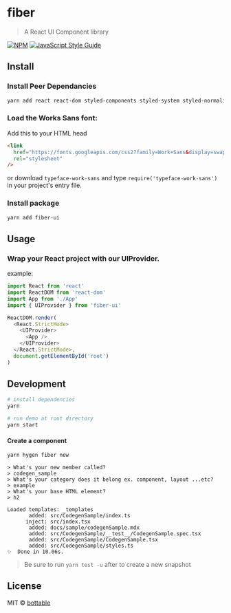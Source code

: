 # fiber

> A React UI Component library

[![NPM](https://img.shields.io/npm/v/fiber.svg)](https://www.npmjs.com/package/fiber) [![JavaScript Style Guide](https://img.shields.io/badge/code_style-standard-brightgreen.svg)](https://standardjs.com)

## Install

### Install Peer Dependancies

```bash
yarn add react react-dom styled-components styled-system styled-normalize react-icons
```

### Load the Works Sans font:

Add this to your HTML head

```html
<link
  href="https://fonts.googleapis.com/css2?family=Work+Sans&display=swap"
  rel="stylesheet"
/>
```

or download `typeface-work-sans` and type `require('typeface-work-sans')` in your project's entry file.

### Install package

```bash
yarn add fiber-ui
```

## Usage

### Wrap your React project with our UIProvider.

example:

```js
import React from 'react'
import ReactDOM from 'react-dom'
import App from './App'
import { UIProvider } from 'fiber-ui'

ReactDOM.render(
  <React.StrictMode>
    <UIProvider>
      <App />
    </UIProvider>
  </React.StrictMode>,
  document.getElementById('root')
)
```

## Development

```bash
# install dependencies
yarn

# run demo at root directory
yarn start

```

#### Create a component

```bash
yarn hygen fiber new
```

```
> What's your new member called?
> codegen_sample
> What's your category does it belong ex. component, layout ...etc?
> example
> What's your base HTML element?
> h2

Loaded templates: _templates
       added: src/CodegenSample/index.ts
      inject: src/index.tsx
       added: docs/sample/codegenSample.mdx
       added: src/CodegenSample/__test__/CodegenSample.spec.tsx
       added: src/CodegenSample/CodegenSample.tsx
       added: src/CodegenSample/styles.ts
✨  Done in 10.06s.
```

> Be sure to run `yarn test -u` after to create a new snapshot

## License

MIT © [bottable](https://github.com/bottable)
